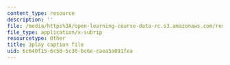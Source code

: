 ```yaml
---
content_type: resource
description: ''
file: /media/https%3A/open-learning-course-data-rc.s3.amazonaws.com/res-6-012-introduction-to-probability-spring-2018/6c640f156c505c30bc6ecaea5a091fea_RQKJBpaCCeo.vtt
file_type: application/x-subrip
resourcetype: Other
title: 3play caption file
uid: 6c640f15-6c50-5c30-bc6e-caea5a091fea
---
```

